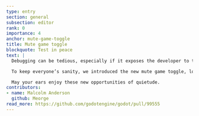 ```yaml
---
type: entry
section: general
subsection: editor
rank: 0
importance: 4
anchor: mute-game-toggle
title: Mute game toggle
blockquote: Test in peace
text: |
  Debugging can be tedious, especially if it exposes the developer to the same music over and over. One could turn off the speakers entirely, but that’s not really practical, is it?

  To keep everyone’s sanity, we introduced the new mute game toggle, located in the Game view.

  May your ears enjoy these new opportunities of quietude.
contributors:
- name: Malcolm Anderson
  github: Meorge
read_more: https://github.com/godotengine/godot/pull/99555
---
```

